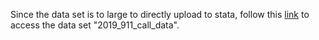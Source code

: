 Since the data set is to large to directly upload to stata, follow this [link](https://sumailsyr-my.sharepoint.com/:u:/g/personal/regaudre_syr_edu/ER32vb4nU2hGkUehtYFeLfABDXn2mDegOG8jwI1DsZigwA?e=9X2k0h) to access the data set "2019_911_call_data".
